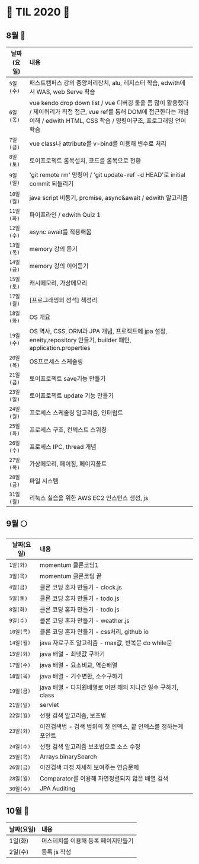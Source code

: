 # &#128057; TIL 2020 &#128057;

## 8월 &#127746;
|날짜(요일)|내용|
|---|:---|
|`5일(수)`| 패스트캠퍼스 강의 중앙처리장치, alu, 레지스터 학습,  edwith에서 WAS, web Serve 학습|
|`6일(목)`| vue kendo drop down list / vue 디버깅 툴을 좀 많이 활용했다 / 제이쿼리가 직접 접근, vue ref를 통해 DOM에 접근한다는 개념 이해 / edwith HTML, CSS 학습 / 명령어구조, 프로그래밍 언어 학습 |
|`7일(금)`| vue class나 attribute를 v-bind를 이용해 변수로 처리|
|`8일(토)`|토이프로젝트 롬복설치, 코드를 롬복으로 전환|
|`9일(일)`|'git remote rm' 명령어 / 'git update-ref -d HEAD'로 initial commit 되돌리기 |
|`10일(월)`|java script 비동기, promise, async&await / edwith 알고리즘 |
|`11일(화)`| 파이프라인 / edwith Quiz 1|
|`12일(수)`|async await를 적용해봄|
|`13일(목)`| memory 강의 듣기 |
|`14일(금)`| memory 강의 이어듣기 |
|`15일(토)`| 캐시메모리, 가상메모리|
|`17일(월)`| [프로그래밍의 정석] 책정리|
|`18일(화)`| OS 개요
|`19일(수)`| OS 역사, CSS, ORM과 JPA 개념, 프로젝트에 jpa 설정, eneity,repository 만들기, builder 패턴, application.properties|
|`20일(목)`| OS프로세스 스케줄링|
|`21일(금)`|토이프로젝트 save기능 만들기|
|`23일(일)`|토이프로젝트 update 기능 만들기|
|`24일(월)`|프로세스 스케줄링 알고리즘, 인터럽트|
|`25일(화)`|프로세스 구조, 컨텍스트 스위칭|
|`26일(수)`|프로세스 IPC, thread 개념|
|`27일(목)`|가상메모리, 페이징, 페이지폴트|
|`28일(금)`|파일 시스템|
|`31일(월)`|리눅스 실습을 위한 AWS EC2 인스턴스 생성, js|

## 9월 	&#127765;
|날짜(요일)|내용|
|---|:---|
|`1일(화)`| momentum 클론코딩1|
|`3일(목)`| momentum 클론코딩 끝 |
|`4일(금)`| 클론 코딩 혼자 만들기 - clock.js |
|`5일(토)`| 클론 코딩 혼자 만들기 - todo.js|
|`8일(화)`| 클론 코딩 혼자 만들기 - todo.js|
|`9일(수)`| 클론 코딩 혼자 만들기 - weather.js|
|`10일(목)`| 클론 코딩 혼자 만들기 - css처리, github io|
|`14일(월)`| java 자료구조 알고리즘 - max값, 반복문 do while문|
|`15일(화)`| java 배열 - 최댓값 구하기|
|`17일(수)`| java 배열 - 요소비교, 역순배열|
|`18일(목)`| java 배열 - 기수변환, 소수구하기|
|`19일(금)`| java 배열 - 다차원배열로 어떤 해의 지나간 일수 구하기, class|
|`21일(일)`| servlet|
|`22일(월)`| 선형 검색 알고리즘, 보초법|
|`23일(화)`| 이진검색법 - 검색 범위의 첫 인덱스, 끝 인덱스를 정하는게 포인트|
|`24일(수)`| 선형 검색 알고리즘 보초법으로 소스 수정|
|`25일(목)`| Arrays.binarySearch |
|`26일(금)`| 이진검색 과정 자세히 보여주는 연습문제 |
|`28일(월)`| Comparator를 이용해 자연정렬되지 않은 배열 검색 |
|`30일(수)`| JPA Auditing|


## 10월 	&#127810;
|날짜(요일)|내용|
|---|:---|
|1일(화)|머스테치를 이용해 등록 페이지만들기|
|2일(수)|등록 js 작성|